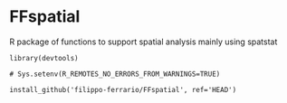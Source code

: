 # FFspatial
R package of functions to support spatial analysis mainly using spatstat


```
library(devtools)

# Sys.setenv(R_REMOTES_NO_ERRORS_FROM_WARNINGS=TRUE)

install_github('filippo-ferrario/FFspatial', ref='HEAD')
```
